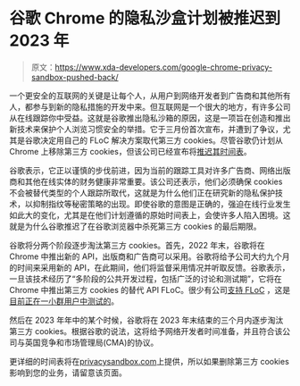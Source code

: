 # 谷歌 Chrome 的隐私沙盒计划被推迟到 2023 年

> 原文：<https://www.xda-developers.com/google-chrome-privacy-sandbox-pushed-back/>

一个更安全的互联网的关键是让每个人，从用户到网络开发者到广告商和其他所有人，都参与到新的隐私措施的开发中来。但互联网是一个很大的地方，有许多公司从在线跟踪你中受益。这就是谷歌推出隐私沙箱的原因，这是一项旨在创造和推出新技术来保护个人浏览习惯安全的举措。它于三月份首次宣布，并遭到了争议，尤其是谷歌决定用自己的 FLoC 解决方案取代第三方 cookies。尽管谷歌仍计划从 Chrome 上移除第三方 cookies，但该公司已经宣布将[推迟其时间表](https://blog.google/products/chrome/updated-timeline-privacy-sandbox-milestones/)。

谷歌表示，它正以谨慎的步伐前进，因为当前的跟踪工具对许多广告商、网络出版商和其他在线实体的财务健康非常重要。该公司还表示，他们必须确保 cookies 不会被替代类型的个人跟踪所取代，这就是为什么他们正在研究新的隐私保护技术，以抑制指纹等秘密策略的出现。即使谷歌的意图是正确的，强迫在线行业发生如此大的变化，尤其是在他们计划遵循的原始时间表上，会使许多人陷入困境。这就是为什么谷歌推迟了在谷歌浏览器中杀死第三方 cookies 的最后期限。

谷歌将分两个阶段逐步淘汰第三方 cookies。首先，2022 年末，谷歌将在 Chrome 中推出新的 API，出版商和广告商可以采用。谷歌将给予公司大约九个月的时间来采用新的 API，在此期间，他们将监督采用情况并听取反馈。谷歌表示，一旦该技术经历了“多阶段的公共开发过程，包括广泛的讨论和测试期”，它将在 Chrome 中推出第三方 cookies 的替代 API FLoC。很少有公司[支持 FLoC](https://www.xda-developers.com/duckduckgo-brave-and-vivaldi-will-block-googles-floc/) ，这是[目前正在一小群用户中测试的](https://www.xda-developers.com/how-to-opt-out-google-privacy-sandbox-floc-chrome/)。

然后在 2023 年年中的某个时候，谷歌将在 2023 年末结束的三个月内逐步淘汰第三方 cookies。根据谷歌的说法，这将给予网络开发者时间准备，并且符合该公司与英国竞争和市场管理局(CMA)的协议。

更详细的时间表将在[privacysandbox.com](https://privacysandbox.com/)上提供，所以如果删除第三方 cookies 影响到您的业务，请留意该页面。